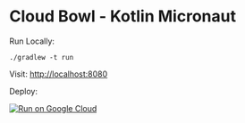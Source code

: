# Cloud Bowl - Kotlin Micronaut

Run Locally:
```
./gradlew -t run
```

Visit: [http://localhost:8080](http://localhost:8080)

Deploy:

[![Run on Google Cloud](https://deploy.cloud.run/button.svg)](https://deploy.cloud.run)

